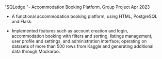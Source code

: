 "SQLodge "- Accommodation Booking Platform, Group Project Apr 2023

- A functional accommodation booking platform, using HTML, PostgreSQL
and Flask.

- Implemented features such as account creation and login, accommodation booking with filters and sorting, listings
management, user profile and settings, and administration interface; operating on datasets of more than 500 rows from Kaggle and generating additional data through Mockaroo.
